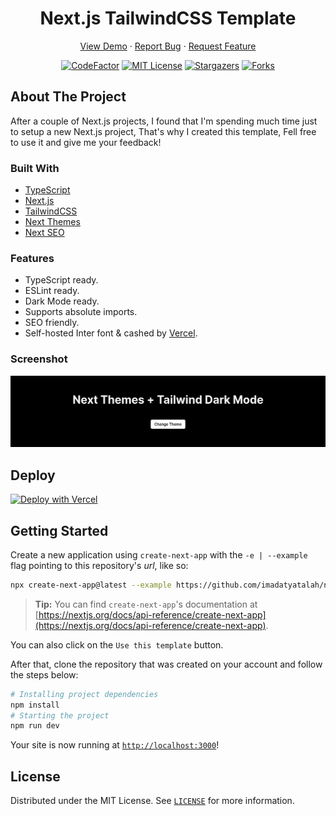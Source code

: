 <h1 align="center">Next.js TailwindCSS Template</h1>

<div align="center">

<a href="https://next-js-tailwindcss-template.vercel.app/">View Demo</a>
·
<a href="https://github.com/imadatyatalah/next.js-tailwindcss-template/issues">Report Bug</a>
·
<a href="https://github.com/imadatyatalah/next.js-tailwindcss-template/issues">Request Feature</a>

</div>

<div align="center">

[![CodeFactor](https://www.codefactor.io/repository/github/imadatyatalah/next.js-tailwindcss-template/badge?style=for-the-badge)](https://www.codefactor.io/repository/github/imadatyatalah/next.js-tailwindcss-template)
[![MIT License](https://img.shields.io/github/license/imadatyatalah/next.js-tailwindcss-template?color=blue&style=for-the-badge)](https://github.com/imadatyatalah/next.js-tailwindcss-template/blob/main/LICENSE)
[![Stargazers](https://img.shields.io/github/stars/imadatyatalah/next.js-tailwindcss-template?style=for-the-badge)](https://github.com/imadatyatalah/next.js-tailwindcss-template/stargazers)
[![Forks](https://img.shields.io/github/forks/imadatyatalah/next.js-tailwindcss-template?style=for-the-badge)](https://github.com/imadatyatalah/next.js-tailwindcss-template/network/members)

</div>

## About The Project

After a couple of Next.js projects, I found that I'm spending much time just to setup a new Next.js project, That's why I created this template, Fell free to use it and give me your feedback!

### Built With

- [TypeScript](https://www.typescriptlang.org/)
- [Next.js](https://nextjs.org/)
- [TailwindCSS](https://tailwindcss.com/)
- [Next Themes](https://github.com/pacocoursey/next-themes)
- [Next SEO](https://github.com/garmeeh/next-seo)

### Features

- TypeScript ready.
- ESLint ready.
- Dark Mode ready.
- Supports absolute imports.
- SEO friendly.
- Self-hosted Inter font & cashed by [Vercel](https://vercel.com/).

### Screenshot

![Screenshot](./screenshot.png)

## Deploy

[![Deploy with Vercel](https://vercel.com/button)](https://vercel.com/new/clone?repository-url=https%3A%2F%2Fgithub.com%2Fimadatyatalah%2Fnext.js-tailwindcss-template&demo-title=Next.js%20and%20TailwindCSS%20template.%20&demo-description=After%20a%20couple%20of%20Next.js%20projects%2C%20I%20found%20that%20I'm%20spending%20much%20time%20just%20to%20setup%20a%20new%20Next.js%20project%2C%20That's%20why%20I%20created%20this%20template%2C%20Fell%20free%20to%20use%20it%20and%20give%20me%20your%20feedback!&demo-url=https%3A%2F%2Fnext-js-tailwindcss-template.vercel.app&demo-image=https%3A%2F%2Fraw.githubusercontent.com%2Fimadatyatalah%2Fnext.js-tailwindcss-template%2Fmain%2Fscreenshot.png)

## Getting Started

Create a new application using `create-next-app` with the `-e | --example` flag pointing to this repository's _url_, like so:

```bash
npx create-next-app@latest --example https://github.com/imadatyatalah/next.js-tailwindcss-template
```

> **Tip:** You can find `create-next-app`'s documentation at [https://nextjs.org/docs/api-reference/create-next-app](https://nextjs.org/docs/api-reference/create-next-app).

You can also click on the `Use this template` button.

After that, clone the repository that was created on your account and follow the steps below:

```bash
# Installing project dependencies
npm install
# Starting the project
npm run dev
```

Your site is now running at [`http://localhost:3000`](http://localhost:3000)!

## License

Distributed under the MIT License. See [`LICENSE`](https://github.com/imadatyatalah/next.js-tailwindcss-template/blob/main/LICENSE) for more information.
